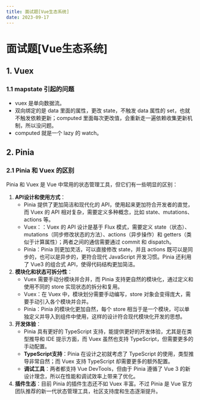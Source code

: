 ```yaml
---
title: 面试题[Vue生态系统]
date: 2023-09-17
---
```


# 面试题[Vue生态系统]



## 1. Vuex

### 1.1 mapstate 引起的问题

- vuex 是单向数据流。
- 双向绑定的是 data 里面的属性，更改 state，不触发 data 属性的 set，也就不触发依赖更新；computed 里面每次更改值，会重新走一遍依赖收集更新机制，所以没问题。
- computed 就是一个 lazy 的 watch。



## 2. Pinia

### 2.1 Pinia 和 Vuex 的区别

Pinia 和 Vuex 是 Vue 中常用的状态管理工具，但它们有一些明显的区别：

1. **API设计和使用方式**：
   - Pinia 提供了更加简洁和现代化的 API，使用起来更加符合开发者的直觉，而 Vuex 的 API 相对复杂，需要定义多种概念，比如 state、mutations、actions 等。
   - Vuex：：Vuex 的 API 设计是基于 Flux 模式，需要定义 state（状态）、mutations（同步修改状态的方法）、actions（异步操作）和 getters（类似于计算属性）；两者之间的通信需要通过 commit 和 dispatch。
   - Pinia：Pinia 则更加灵活，可以直接修改 state，并且 actions 既可以是同步的，也可以是异步的，更符合现代 JavaScript 开发习惯。Pinia 还利用了 Vue3 的组合式 API，使得代码结构更加简洁。
2. **模块化和状态可拆分性**：
   - Vuex 需要手动分模块并合并，而 Pinia 支持更自然的模块化，通过定义和使用不同的 store 实现状态的拆分和复用。
   - Vuex：在 Vuex 中，模块划分需要手动编写，store 对象会变得庞大，需要手动引入各个模块并合并。
   - Pinia：Pinia 的模块化更加自然，每个 store 相当于是一个模块，可以单独定义并导入到组件中使用，这样的设计符合现代模块化开发的思想。
3. **开发体验**：
   - Pinia 具有更好的 TypeScript 支持，能提供更好的开发体验，尤其是在类型推导和 IDE 提示方面，而 Vuex 虽然也支持 TypeScript，但需要更多的手动配置。
   - **TypeScript支持**：Pinia 在设计之初就考虑了 TypeScript 的使用，类型推导非常自然；而 Vuex 支持 TypeScript 却需要更多的额外配置。
   - **调试工具**：两者都支持 Vue DevTools，但由于 Pinia 遵循了 Vue 3 的新设计理念，所以在性能和调试效率上带来了优化。
4. **插件生态**：目前 Pinia 的插件生态还不如 Vuex 丰富。不过 Pinia 是 Vue 官方团队推荐的新一代状态管理工具，社区支持度和生态逐渐提升。



